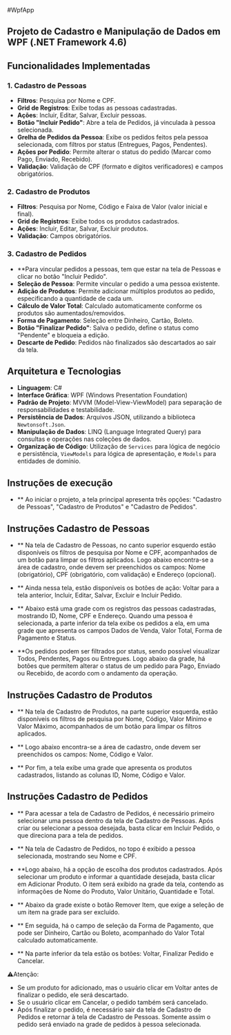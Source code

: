 ﻿#WpfApp

## Projeto de Cadastro e Manipulação de Dados em WPF (.NET Framework 4.6)

## Funcionalidades Implementadas

### 1. Cadastro de Pessoas
- **Filtros**: Pesquisa por Nome e CPF.
- **Grid de Registros**: Exibe todas as pessoas cadastradas.
- **Ações**: Incluir, Editar, Salvar, Excluir pessoas.
- **Botão "Incluir Pedido"**: Abre a tela de Pedidos, já vinculada à pessoa selecionada.
- **Grelha de Pedidos da Pessoa**: Exibe os pedidos feitos pela pessoa selecionada, com filtros por status (Entregues, Pagos, Pendentes).
- **Ações por Pedido**: Permite alterar o status do pedido (Marcar como Pago, Enviado, Recebido).
- **Validação**: Validação de CPF (formato e dígitos verificadores) e campos obrigatórios.

### 2. Cadastro de Produtos
- **Filtros**: Pesquisa por Nome, Código e Faixa de Valor (valor inicial e final).
- **Grid de Registros**: Exibe todos os produtos cadastrados.
- **Ações**: Incluir, Editar, Salvar, Excluir produtos.
- **Validação**: Campos obrigatórios.

### 3. Cadastro de Pedidos
- **Para vincular pedidos a pessoas, tem que estar na tela de Pessoas e clicar no botão "Incluir Pedido".
- **Seleção de Pessoa**: Permite vincular o pedido a uma pessoa existente.
- **Adição de Produtos**: Permite adicionar múltiplos produtos ao pedido, especificando a quantidade de cada um.
- **Cálculo de Valor Total**: Calculado automaticamente conforme os produtos são aumentados/removidos.
- **Forma de Pagamento**: Seleção entre Dinheiro, Cartão, Boleto.
- **Botão "Finalizar Pedido"**: Salva o pedido, define o status como "Pendente" e bloqueia a edição.
- **Descarte de Pedido**: Pedidos não finalizados são descartados ao sair da tela.

## Arquitetura e Tecnologias
- **Linguagem**: C#
- **Interface Gráfica**: WPF (Windows Presentation Foundation)
- **Padrão de Projeto**: MVVM (Model-View-ViewModel) para separação de responsabilidades e testabilidade.
- **Persistência de Dados**: Arquivos JSON, utilizando a biblioteca `Newtonsoft.Json`.
- **Manipulação de Dados**: LINQ (Language Integrated Query) para consultas e operações nas coleções de dados.
- **Organização de Código**: Utilização de `Services` para lógica de negócio e persistência, `ViewModels` para lógica de apresentação, e `Models` para entidades de domínio.


## Instruções de execução
- ** Ao iniciar o projeto, a tela principal apresenta três opções: "Cadastro de Pessoas", "Cadastro de Produtos" e "Cadastro de Pedidos".

## Instruções Cadastro de Pessoas
- ** Na tela de Cadastro de Pessoas, no canto superior esquerdo estão disponíveis os filtros de pesquisa por Nome e CPF, acompanhados de um botão para limpar os filtros aplicados.
Logo abaixo encontra-se a área de cadastro, onde devem ser preenchidos os campos: Nome (obrigatório), CPF (obrigatório, com validação) e Endereço (opcional).

- ** Ainda nessa tela, estão disponíveis os botões de ação: Voltar para a tela anterior, Incluir, Editar, Salvar, Excluir e Incluir Pedido.

- ** Abaixo está uma grade com os registros das pessoas cadastradas, mostrando ID, Nome, CPF e Endereço.
Quando uma pessoa é selecionada, a parte inferior da tela exibe os pedidos a ela, em uma grade que apresenta os campos Dados de Venda, Valor Total, Forma de Pagamento e Status.

- **Os pedidos podem ser filtrados por status, sendo possível visualizar Todos, Pendentes, Pagos ou Entregues.
Logo abaixo da grade, há botões que permitem alterar o status de um pedido para Pago, Enviado ou Recebido, de acordo com o andamento da operação.

## Instruções Cadastro de Produtos

- ** Na tela de Cadastro de Produtos, na parte superior esquerda, estão disponíveis os filtros de pesquisa por Nome,
Código, Valor Mínimo e Valor Máximo, acompanhados de um botão para limpar os filtros aplicados.

- ** Logo abaixo encontra-se a área de cadastro, onde devem ser preenchidos os campos: Nome, Código e Valor.

- ** Por fim, a tela exibe uma grade que apresenta os produtos cadastrados, listando as colunas ID, Nome, Código e Valor.

## Instruções Cadastro de Pedidos

- ** Para acessar a tela de Cadastro de Pedidos, é necessário primeiro selecionar uma pessoa dentro da tela de Cadastro de Pessoas.
Após criar ou selecionar a pessoa desejada, basta clicar em Incluir Pedido, o que direciona para a tela de pedidos.

- ** Na tela de Cadastro de Pedidos, no topo é exibido a pessoa selecionada, mostrando seu Nome e CPF.

- **Logo abaixo, há a opção de escolha dos produtos cadastrados. Após selecionar um produto e informar a quantidade desejada,
basta clicar em Adicionar Produto. O item será exibido na grade da tela, contendo as informações de Nome do Produto,
Valor Unitário, Quantidade e Total.

- ** Abaixo da grade existe o botão Remover Item, que exige a seleção de um item na grade para ser excluído.

- ** Em seguida, há o campo de seleção da Forma de Pagamento, que pode ser Dinheiro, Cartão ou Boleto,
acompanhado do Valor Total calculado automaticamente.

- ** Na parte inferior da tela estão os botões: Voltar, Finalizar Pedido e Cancelar.

⚠️Atenção:

- Se um produto for adicionado, mas o usuário clicar em Voltar antes de finalizar o pedido, ele será descartado.
- Se o usuário clicar em Cancelar, o pedido também será cancelado.
- Após finalizar o pedido, é necessário sair da tela de Cadastro de Pedidos e retornar à tela de Cadastro de Pessoas.
Somente assim o pedido será enviado na grade de pedidos à pessoa selecionada.
